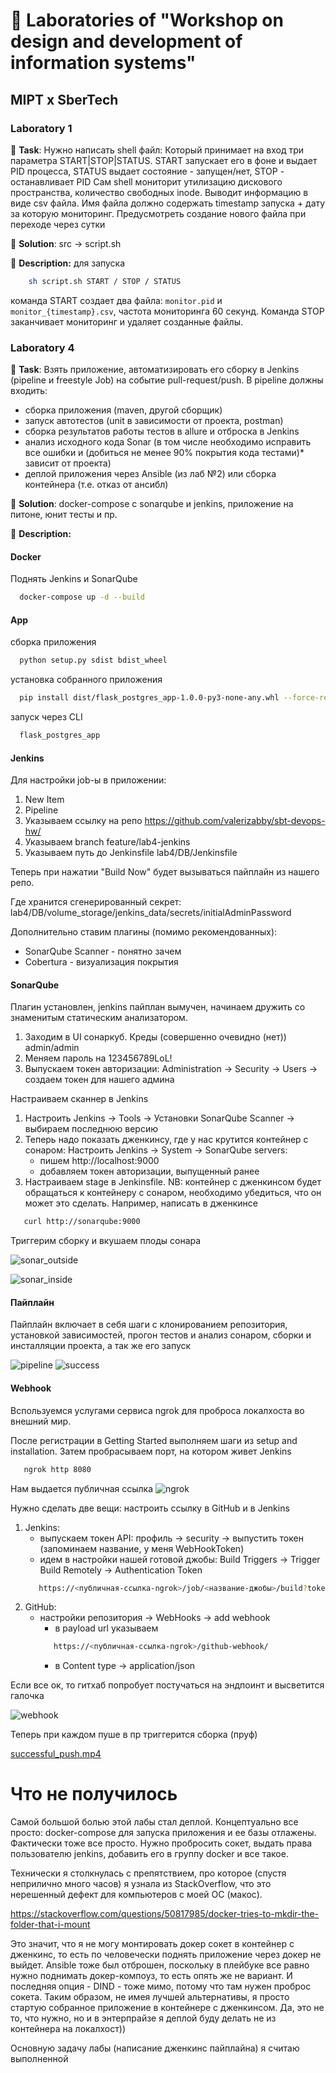 # 🌳 Laboratories of "Workshop on design and development of information systems"
## MIPT x SberTech
### Laboratory 1
🍄 **Task**: Нужно написать shell файл:
Который принимает на вход три параметра START|STOP|STATUS.
START запускает его в фоне и выдает PID процесса,
STATUS выдает состояние - запущен/нет,
STOP - останавливает PID
Сам shell мониторит утилизацию дискового пространства, количество свободных inode. 
Выводит информацию в виде csv файла. Имя файла должно содержать timestamp запуска +
дату за которую мониторинг. Предусмотреть создание нового файла при переходе через сутки

🍄 **Solution**: src -> script.sh

🍄 **Description:** для запуска

```bash 
    sh script.sh START / STOP / STATUS
```

команда START создает два файла: `monitor.pid` и `monitor_{timestamp}.csv`, частота мониторинга 60 секунд. Команда STOP заканчивает мониторинг и удаляет созданные файлы.

### Laboratory 4
🍄 **Task**: Взять приложение, автоматизировать его сборку в Jenkins (pipeline и freestyle Job) на событие pull-request/push.
В pipeline должны входить:
- сборка приложения (maven, другой сборщик)
- запуск автотестов (unit в зависимости от проекта, postman)
- сборка результатов работы тестов в allure и отброска в Jenkins
- анализ исходного кода Sonar (в том числе необходимо исправить все ошибки и (добиться не менее 90% покрытия кода тестами)* зависит от проекта)
- деплой приложения через Ansible (из лаб №2) или сборка контейнера (т.е. отказ от ансибл)

🍄 **Solution**: docker-compose с sonarqube и jenkins, приложение на питоне, юнит тесты и пр. 

🍄 **Description:** 

#### Docker
Поднять Jenkins и SonarQube
```bash 
  docker-compose up -d --build
```
#### App
сборка приложения
```bash 
  python setup.py sdist bdist_wheel
```

установка собранного приложения
```bash
  pip install dist/flask_postgres_app-1.0.0-py3-none-any.whl --force-reinstall
```
запуск через CLI
```bash
  flask_postgres_app
```

#### Jenkins
Для настройки job-ы в приложении:
1. New Item
2. Pipeline
3. Указываем ссылку на репо https://github.com/valerizabby/sbt-devops-hw/
4. Указываем branch feature/lab4-jenkins
5. Указываем путь до Jenkinsfile lab4/DB/Jenkinsfile

Теперь при нажатии "Build Now" будет вызываться пайплайн из нашего репо.

Где хранится сгенерированный секрет: lab4/DB/volume_storage/jenkins_data/secrets/initialAdminPassword

Дополнительно ставим плагины (помимо рекомендованных):
- SonarQube Scanner - понятно зачем
- Cobertura - визуализация покрытия

#### SonarQube
Плагин установлен, jenkins пайплан вымучен, начинаем дружить со знаменитым статическим анализатором.
1. Заходим в UI сонаркуб. Креды (совершенно очевидно (нет)) admin/admin
2. Меняем пароль на 123456789LoL!
3. Выпускаем токен авторизации: Administration -> Security -> Users -> создаем токен для нашего админа 

Настраиваем сканнер в Jenkins
1. Настроить Jenkins -> Tools -> Установки SonarQube Scanner -> выбираем последнюю версию
2. Теперь надо показать дженкинсу, где у нас крутится контейнер с сонаром: Настроить Jenkins -> System -> SonarQube servers:
   - пишем http://localhost:9000 
   - добавляем токен авторизации, выпущенный ранее
3. Настраиваем stage в Jenkinsfile. NB: контейнер с дженкинсом будет обращаться к контейнеру с сонаром, необходимо убедиться, что он может это сделать. Например, написать в дженкинсе 
```bash
   curl http://sonarqube:9000
```

Триггерим сборку и вкушаем плоды сонара

![sonar_outside](resources/sonar_outside.png)

![sonar_inside](resources/sonar_inside.png)

#### Пайплайн

Пайплайн включает в себя шаги с клонированием репозитория, установкой зависимостей, прогон тестов и анализ сонаром, сборки и инсталляции проекта, а так же его запуск

![pipeline](resources/jenkins_pipeline.png)
![success](resources/success.png)

#### Webhook
Вспользуемся услугами сервиса ngrok для проброса локалхоста во внешний мир.

После регистрации в Getting Started выполняем шаги из setup and installation. Затем пробрасываем порт, на котором живет Jenkins
```bash
   ngrok http 8080
```
Нам выдается публичная ссылка
![ngrok](resources/ngrok.png)

Нужно сделать две вещи: настроить ссылку в GitHub и в Jenkins
1. Jenkins: 
   - выпускаем токен API: профиль -> security -> выпустить токен (запоминаем название, у меня WebHookToken)
   - идем в настройки нашей готовой джобы: Build Triggers -> Trigger Build Remotely -> Authentication Token
   ```bash
      https://<публичная-ссылка-ngrok>/job/<название-джобы>/build?token=TOKEN_NAME=WebHookToken
   ```
2. GitHub:
   - настройки репозитория -> WebHooks -> add webhook
      - в payload url указываем
      ```bash
         https://<публичная-ссылка-ngrok>/github-webhook/
      ```
     - в Content type -> application/json

Если все ок, то гитхаб попробует постучаться на эндпоинт и высветится галочка

![webhook](resources/webhook.png)

Теперь при каждом пуше в пр триггерится сборка (пруф)

[successful_push.mp4](resources/successful_push.mp4)

# Что не получилось
Самой большой болью этой лабы стал деплой. Концептуально все просто: docker-compose для запуска приложения и ее базы отлажены. 
Фактически тоже все просто. Нужно пробросить сокет, выдать права пользователю jenkins, добавить его в группу docker и все такое.

Технически я столкнулась с препятствием, про которое (спустя неприлично много часов) я узнала из StackOverflow, что это нерешенный дефект для компьютеров с моей ОС (макос).

https://stackoverflow.com/questions/50817985/docker-tries-to-mkdir-the-folder-that-i-mount

Это значит, что я не могу монтировать докер сокет в контейнер с дженкинс, то есть по человечески поднять приложение через докер не выйдет. Ansible тоже был отброшен, поскольку в плейбуке все равно
нужно поднимать докер-компоуз, то есть опять же не вариант. И последняя опция - DIND - тоже мимо, потому что там нужен проброс сокета.
Таким образом, не имея лучшей альтернативы, я просто стартую собранное приложение в контейнере с дженкинсом. Да, это не то, что нужно, но и в энтерпрайзе я деплой буду делать не из контейнера на локалхост)) 

Основную задачу лабы (написание дженкинс пайплайна) я считаю выполненной
